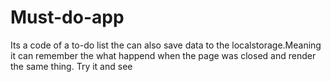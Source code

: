 # Must-do-app
Its a code of a to-do list the can also save data to the localstorage.Meaning it can remember the what happend when the page was closed and render the same thing. Try it and see 
